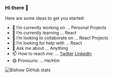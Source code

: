 ### Hi there 👋

<!--
**Bishow-Thapa/Bishow-Thapa** is a ✨ _special_ ✨ repository because its `README.md` (this file) appears on your GitHub profile.
-->

Here are some ideas to get you started:

- 🔭 I’m currently working on ... Personal Projects
- 🌱 I’m currently learning ... React
- 👯 I’m looking to collaborate on ... React Projects
- 🤔 I’m looking for help with ... React
- 💬 Ask me about ... Anything
- 📫 How to reach me: ... [Twitter](https://twitter.com/BishowThapa12) [LinkedIn](https://www.linkedin.com/in/bishowthapa/)
- 😄 Pronouns: ... He/Him

![Bishow GitHub stats](https://github-readme-stats.vercel.app/api?username=Bishow-Thapa&show_icons=true&bg_color=000000&text_color=9f9f9f)

<!--
![Top Langs](https://github-readme-stats.vercel.app/api/top-langs/?username=Bishow-Thapa&bg_color=000000&text_color=9f9f9f)

![https://www.buymeacoffee.com/itsmebishow](https://cdn.buymeacoffee.com/buttons/v2/default-yellow.png)


> *Quotes*: **1**
>
>> Life is in the perception of the eyes of the beholder.

> *Quotes*: **2**
> 
>> The journey of a thousand miles begins with a single step. - **Lao Tzu**

> *Quotes*: **3**
> 
>> Everything depends on inner change; when this has taken place, then, and only then does the world change. - **Martin Buber**

-->
